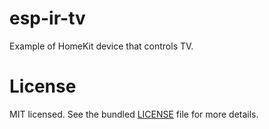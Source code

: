 esp-ir-tv
=========

Example of HomeKit device that controls TV.

License
=======

MIT licensed. See the bundled [LICENSE](https://github.com/maximkulkin/esp-ir-tv/blob/master/LICENSE) file for more details.
